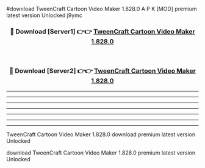#download TweenCraft Cartoon Video Maker 1.828.0 A P K [MOD] premium latest version Unlocked j9ymc 



<div align="center">
<h3>🔴 Download [Server1] 👉👉 <a href="https://apkdownload1.web.app/">TweenCraft Cartoon Video Maker 1.828.0</a></h3><br>

<h3>🔴 Download [Server2] 👉👉 <a href="https://apkdownload1.web.app/">TweenCraft Cartoon Video Maker 1.828.0</a></h3>
</div>





----------------------------------------------------------

----------------------------------------------------------

----------------------------------------------------------

----------------------------------------------------------

----------------------------------------------------------

----------------------------------------------------------

----------------------------------------------------------

TweenCraft Cartoon Video Maker 1.828.0 download premium latest version Unlocked

download TweenCraft Cartoon Video Maker 1.828.0 premium latest version Unlocked
